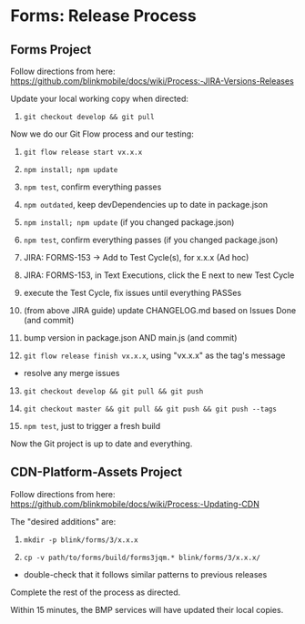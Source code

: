 # Forms: Release Process


## Forms Project

Follow directions from here:
https://github.com/blinkmobile/docs/wiki/Process:-JIRA-Versions-Releases

Update your local working copy when directed:

1. `git checkout develop && git pull`


Now we do our Git Flow process and our testing:

1. `git flow release start vx.x.x`

2. `npm install; npm update`

3. `npm test`, confirm everything passes

4. `npm outdated`, keep devDependencies up to date in package.json

5. `npm install; npm update` (if you changed package.json)

6. `npm test`, confirm everything passes (if you changed package.json)

7. JIRA: FORMS-153 -> Add to Test Cycle(s), for x.x.x (Ad hoc)

8. JIRA: FORMS-153, in Text Executions, click the E next to new Test Cycle

9. execute the Test Cycle, fix issues until everything PASSes

10. (from above JIRA guide) update CHANGELOG.md based on Issues Done (and commit)

11. bump version in package.json AND main.js (and commit)

12. `git flow release finish vx.x.x`, using "vx.x.x" as the tag's message

- resolve any merge issues

13. `git checkout develop && git pull && git push`

14. `git checkout master && git pull && git push && git push --tags`

15. `npm test`, just to trigger a fresh build

Now the Git project is up to date and everything.


## CDN-Platform-Assets Project

Follow directions from here:
https://github.com/blinkmobile/docs/wiki/Process:-Updating-CDN

The "desired additions" are:

1. `mkdir -p blink/forms/3/x.x.x`

2. `cp -v path/to/forms/build/forms3jqm.* blink/forms/3/x.x.x/`

- double-check that it follows similar patterns to previous releases

Complete the rest of the process as directed.

Within 15 minutes, the BMP services will have updated their local copies.
